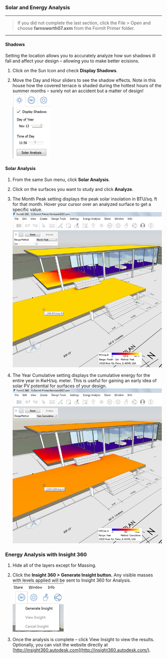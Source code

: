 ### Solar and Energy Analysis
---
> If you did not complete the last section, click the File &gt; Open and choose **farnsworth07.axm** from the FormIt Primer folder.

---

#### Shadows

Setting the location allows you to accurately analyze how sun shadows ill fall and affect your design – allowing you to make better ecisions.

1. Click on the Sun Icon and check **Display Shadows**.

2. Move the Day and Hour sliders to see the shadow effects. Note in this house how the covered terrace is shaded during the hottest hours of the summer months – surely not an accident but a matter of design! 
![](./images/3bdf0e2a-0ad4-4aac-b6fc-5e789643b0d6.png)

#### Solar Analysis

1. From the same Sun menu, click **Solar Analysis**.

2. Click on the surfaces you want to study and click **Analyze**.

3. The Month Peak setting displays the peak solar insolation in BTU/sq. ft for that month. Hover your cursor over an analyzed surface to get a specific value. ![](./images/460060a0-ea3b-4095-af45-40045811be22.png)

4. The Year Cumulative setting displays the cumulative energy for the entire year in KwH/sq. meter. This is useful for gaining an early idea of solar PV potential for surfaces of your design. ![](./images/a9f61dfb-dfc9-4751-b145-b131a69c53cf.png)

### Energy Analysis with Insight 360

1. Hide all of the layers except for Massing.

2. Click the **Insight 360 &gt; Generate Insight button.** Any visible masses with levels applied will be sent to Insight 360 for Analysis. ![](./images/deac2672-e76b-478c-8e12-fc7b270e59f2.png)

3. Once the analysis is complete – click View Insight to view the results. Optionally, you can visit the website directly at [http://insight360.autodesk.com](http://insight360.autodesk.com/).